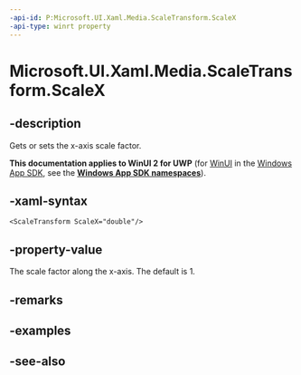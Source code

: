 ```yaml
---
-api-id: P:Microsoft.UI.Xaml.Media.ScaleTransform.ScaleX
-api-type: winrt property
---
```


<!-- Property syntax
public double ScaleX { get;  set; }
-->

# Microsoft.UI.Xaml.Media.ScaleTransform.ScaleX

## -description
Gets or sets the x-axis scale factor.

**This documentation applies to WinUI 2 for UWP** (for [WinUI](/windows/apps/winui/winui3/) in the [Windows App SDK](/windows/apps/windows-app-sdk/), see the **[Windows App SDK namespaces](/windows/windows-app-sdk/api/winrt/)**).

## -xaml-syntax
```xaml
<ScaleTransform ScaleX="double"/>
```


## -property-value
The scale factor along the x-axis. The default is 1.

## -remarks

## -examples

## -see-also
